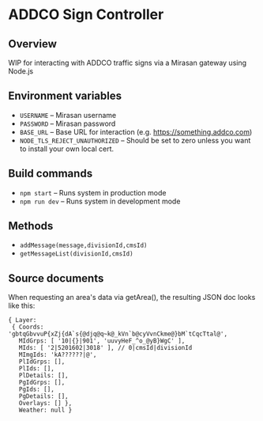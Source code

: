 # ADDCO Sign Controller

## Overview
WIP for interacting with ADDCO traffic signs via a Mirasan gateway using Node.js

## Environment variables

* ```USERNAME``` – Mirasan username
* ```PASSWORD``` – Mirasan password
* ```BASE_URL``` – Base URL for interaction (e.g. https://something.addco.com)
* ```NODE_TLS_REJECT_UNAUTHORIZED``` – Should be set to zero unless you want to install your own local cert.

## Build commands

* ```npm start``` – Runs system in production mode
* ```npm run dev``` – Runs system in development mode

## Methods

* ```addMessage(message,divisionId,cmsId)```
* ```getMessageList(divisionId,cmsId)```

## Source documents

When requesting an area's data via getArea(), the resulting JSON doc looks like this:
```
{ Layer:
 { Coords: 'gbtqGbvvuP{xZj{dA`s{@djq@q~k@_kVn`b@cyVvnCkme@}bM`tCqcTtal@',
   MIdGrps: [ '10|{}|901', 'uuvyHeF_^o_@yB}WgC' ],
   MIds: [ '2|5201602|3018' ], // 0|cmsId|divisionId
   MImgIds: 'kA??????|@',
   PlIdGrps: [],
   PlIds: [],
   PlDetails: [],
   PgIdGrps: [],
   PgIds: [],
   PgDetails: [],
   Overlays: [] },
   Weather: null }
```
